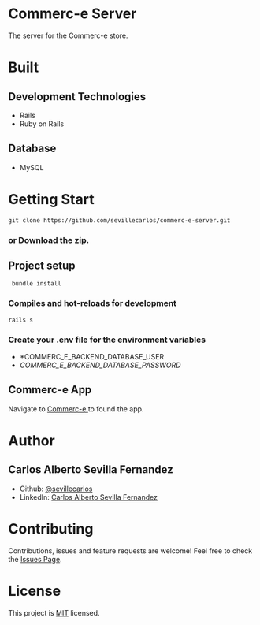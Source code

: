 # Commerc-e Server
The server for the Commerc-e store.
# Built
## Development Technologies
- Rails
- Ruby on Rails
## Database
- MySQL

# Getting Start
```
git clone https://github.com/sevillecarlos/commerc-e-server.git
```
### or Download the zip.
## Project setup
```
 bundle install
```
### Compiles and hot-reloads for development
```
rails s
```
### Create your .env file for the environment variables
* *COMMERC_E_BACKEND_DATABASE_USER
* *COMMERC_E_BACKEND_DATABASE_PASSWORD*

## Commerc-e App
Navigate to [Commerc-e ](https://github.com/sevillecarlos/commerc-e) to found the app.

# Author
## Carlos Alberto Sevilla Fernandez
* Github: [@sevillecarlos](https://github.com/sevillecarlos)
* LinkedIn: [Carlos Alberto Sevilla Fernandez](https://github.com/sevillecarlos)

# Contributing
Contributions, issues and feature requests are welcome!
Feel free to check the [Issues Page](https://github.com/sevillecarlos/commerc-e-server/issues).

# License
This project is [MIT](https://opensource.org/licenses/MIT) licensed.



